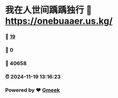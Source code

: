 # 我在人世间踽踽独行 :link: https://onebuaaer.us.kg/ 
### :page_facing_up: [19](https://onebuaaer.us.kg//tag.html) 
### :speech_balloon: 0 
### :hibiscus: 40658 
### :alarm_clock: 2024-11-19 13:16:23 
### Powered by :heart: [Gmeek](https://github.com/Meekdai/Gmeek)
